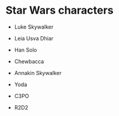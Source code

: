 # Star Wars characters

- Luke Skywalker

- Leia Usva Dhiar

- Han Solo

- Chewbacca

- Annakin Skywalker

- Yoda

- C3PO

- R2D2
